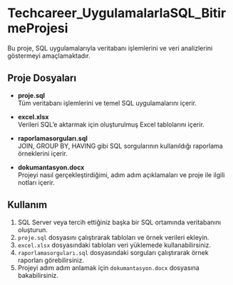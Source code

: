 # Techcareer_UygulamalarlaSQL_BitirmeProjesi

Bu proje, SQL uygulamalarıyla veritabanı işlemlerini ve veri analizlerini göstermeyi amaçlamaktadır.  

## Proje Dosyaları

- **proje.sql**  
  Tüm veritabanı işlemlerini ve temel SQL uygulamalarını içerir.  

- **excel.xlsx**  
  Verileri SQL’e aktarmak için oluşturulmuş Excel tablolarını içerir.  

- **raporlamasorguları.sql**  
  JOIN, GROUP BY, HAVING gibi SQL sorgularının kullanıldığı raporlama örneklerini içerir.  

- **dokumantasyon.docx**  
  Projeyi nasıl gerçekleştirdiğimi, adım adım açıklamaları ve proje ile ilgili notları içerir.
  

## Kullanım

1. SQL Server veya tercih ettiğiniz başka bir SQL ortamında veritabanını oluşturun.  
2. `proje.sql` dosyasını çalıştırarak tabloları ve örnek verileri ekleyin.  
3. `excel.xlsx` dosyasındaki tabloları veri yüklemede kullanabilirsiniz.  
4. `raporlamasorguları.sql` dosyasındaki sorguları çalıştırarak örnek raporları görebilirsiniz.  
5. Projeyi adım adım anlamak için `dokumantasyon.docx` dosyasına bakabilirsiniz.  

